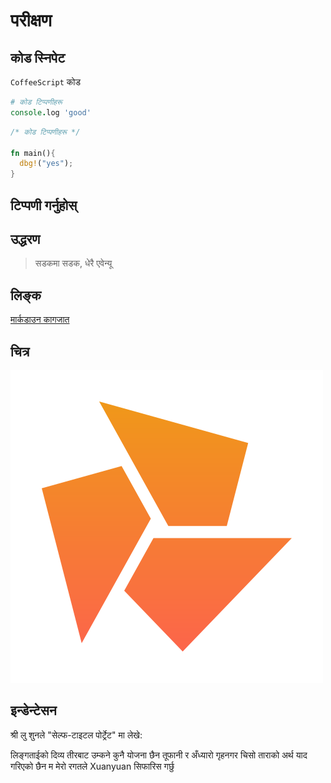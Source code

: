 [मार्कडाउन ग्लोबल टिप्पणीहरू]:#

# परीक्षण

## कोड स्निपेट

`CoffeeScript` कोड

```coffee
# कोड टिप्पणीहरू
console.log 'good'


```

```rust
/* कोड टिप्पणीहरू */

fn main(){
  dbg!("yes");
}
```

## टिप्पणी गर्नुहोस्

<!-- HTML 注释 --> 

<!-- 多行注释 --> 

## उद्धरण

> सडकमा सडक, धेरै एवेन्यू

## लिङ्क

[मार्कडाउन कागजात](https://github.com/xxai-art/xxai-art-md)

## चित्र

![xxAI।कला ब्रान्ड पहिचान](https://raw.githubusercontent.com/xxai-art/web/main/file/svg/logo.svg)

## इन्डेन्टेसन

श्री लु शुनले "सेल्फ-टाइटल पोर्ट्रेट" मा लेखे:

  लिङ्गताईको दिव्य तीरबाट उम्कने कुनै योजना छैन
  तूफानी र अँध्यारो गृहनगर
  चिसो ताराको अर्थ याद गरिएको छैन
  म मेरो रगतले Xuanyuan सिफारिस गर्छु


